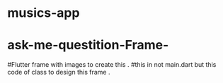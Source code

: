 # musics-app
# ask-me-questition-Frame-
#Flutter frame with images to create this .
#this in not main.dart but this code of class to design this frame .
